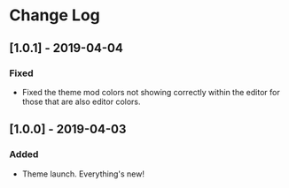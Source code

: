 # Change Log

## [1.0.1] - 2019-04-04

### Fixed

- Fixed the theme mod colors not showing correctly within the editor for those that are also editor colors.

## [1.0.0] - 2019-04-03

### Added

- Theme launch.  Everything's new!
